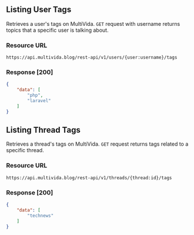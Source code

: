 ## Listing User Tags

Retrieves a user's tags on MultiVida. `GET` request with username returns topics that a specific user is talking about.

### Resource URL

`https://api.multivida.blog/rest-api/v1/users/{user:username}/tags` 

### Response [200]

```json
{
    "data": [
        "php",
        "laravel"
    ]
}
```

## Listing Thread Tags

Retrieves a thread's tags on MultiVida. `GET` request returns tags related to a specific thread.

### Resource URL

`https://api.multivida.blog/rest-api/v1/threads/{thread:id}/tags` 

### Response [200]

```json
{
    "data": [
        "technews"
    ]
}
```
